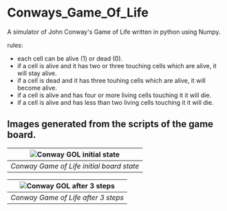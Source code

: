 # Conways_Game_Of_Life
A simulator of John Conway's Game of Life written in python using Numpy.

rules: 
* each cell can be alive (1) or dead (0).
* if a cell is alive and it has two or three touching cells which are alive, it will stay alive.
* if a cell is dead and it has three touhing cells which are alive, it will become alive.
* if a cell is alive and has four or more living cells touching it it will die.
* if a cell is alive and has less than two living cells touching it it will die.

## Images generated from the scripts of the game board.

| ![Conway GOL initial state](https://github.com/RileyPowell/Conways_Game_Of_Life/assets/151593109/60e0e44e-0a25-4809-b59b-4bfdca600ae4) |
|:--:| 
| *Conway Game of Life initial board state* |

| ![Conway GOL after 3 steps](https://github.com/RileyPowell/Conways_Game_Of_Life/assets/151593109/3f4b9f6c-e7d4-4ad5-9bce-32978302c301) |
|:--:| 
| *Conway Game of Life after 3 steps* |
